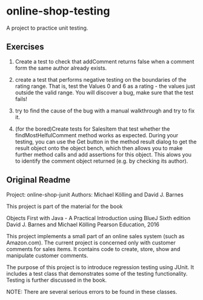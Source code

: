 online-shop-testing
===================

A project to practice unit testing.

Exercises
---------

1. Create a test to check that addComment returns false when a comment form the same author already exists.

2. create a test that performs negative testing on the boundaries of the rating range. That is, test the Values 0 and 6 as a rating - the values just outside the valid range. You will discover a bug, make sure that the test fails!

2. try to find the cause of the bug with a manual walkthrough and try to fix it.

3. (for the bored)Create tests for SalesItem that test whether the findMostHelfulComment method works as expected.
During your testing, you can use the Get button in the method result dialog to get the result object onto the object bench, which then allows you to make further method calls and add assertions for this object. This alows you to identify the comment object returned (e.g. by checking its author).



Original Readme
---------------
Project: online-shop-junit
Authors: Michael Kölling and David J. Barnes

This project is part of the material for the book

   Objects First with Java - A Practical Introduction using BlueJ
   Sixth edition
   David J. Barnes and Michael Kölling
   Pearson Education, 2016

This project implements a small part of an online sales system (such as Amazon.com).
The current project is concerned only with customer comments for sales items. It contains
code to create, store, show and manipulate customer comments.

The purpose of this project is to introduce regression testing using JUnit. It includes
a test class that demonstrates some of the testing functionality. Testing is further
discussed in the book.

NOTE: There are several serious errors to be found in these classes.

